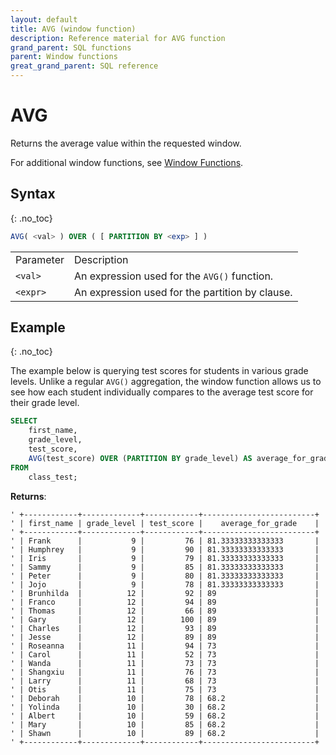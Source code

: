 ```yaml
---
layout: default
title: AVG (window function)
description: Reference material for AVG function
grand_parent: SQL functions
parent: Window functions
great_grand_parent: SQL reference
---
```


# AVG

Returns the average value within the requested window.

For additional window functions, see [Window Functions](./window-functions.md).

## Syntax
{: .no_toc}

```sql
AVG( <val> ) OVER ( [ PARTITION BY <exp> ] )
```

|           |                                                 |
| :--------- | :----------------------------------------------- |
| Parameter | Description                                     |
| `<val>`   | An expression used for the `AVG()` function.    |
| `<expr>`  | An expression used for the partition by clause. |

## Example
{: .no_toc}

The example below is querying test scores for students in various grade levels. Unlike a regular `AVG()` aggregation, the window function allows us to see how each student individually compares to the average test score for their grade level.

```sql
SELECT
	first_name,
	grade_level,
	test_score,
	AVG(test_score) OVER (PARTITION BY grade_level) AS average_for_grade
FROM
	class_test;
```

**Returns**:

```
' +------------+-------------+------------+-------------------------+
' | first_name | grade_level | test_score |    average_for_grade    |
' +------------+-------------+------------+-------------------------+
' | Frank      |           9 |         76 | 81.33333333333333       |
' | Humphrey   |           9 |         90 | 81.33333333333333       |
' | Iris       |           9 |         79 | 81.33333333333333       |
' | Sammy      |           9 |         85 | 81.33333333333333       |
' | Peter      |           9 |         80 | 81.33333333333333       |
' | Jojo       |           9 |         78 | 81.33333333333333       |
' | Brunhilda  |          12 |         92 | 89                      |
' | Franco     |          12 |         94 | 89                      |
' | Thomas     |          12 |         66 | 89                      |
' | Gary       |          12 |        100 | 89                      |
' | Charles    |          12 |         93 | 89                      |
' | Jesse      |          12 |         89 | 89                      |
' | Roseanna   |          11 |         94 | 73                      |
' | Carol      |          11 |         52 | 73                      |
' | Wanda      |          11 |         73 | 73                      |
' | Shangxiu   |          11 |         76 | 73                      |
' | Larry      |          11 |         68 | 73                      |
' | Otis       |          11 |         75 | 73                      |
' | Deborah    |          10 |         78 | 68.2                    |
' | Yolinda    |          10 |         30 | 68.2                    |
' | Albert     |          10 |         59 | 68.2                    |
' | Mary       |          10 |         85 | 68.2                    |
' | Shawn      |          10 |         89 | 68.2                    |
' +------------+-------------+------------+-------------------------+
```

